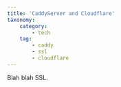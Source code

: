 ```yaml
---
title: 'CaddyServer and Cloudflare'
taxonomy:
    category:
        - tech
    tag:
        - caddy
        - ssl
        - cloudflare
---
```


Blah blah SSL.
